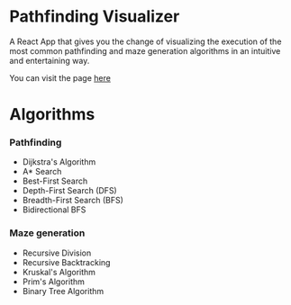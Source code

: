 # Pathfinding Visualizer

<!--- foto e forse badges --->

A React App that gives you the change of visualizing the execution of the most common pathfinding and maze generation algorithms in an intuitive and entertaining way.

You can visit the page [here](https://pathfinding-visualization-tool.netlify.app)

# Algorithms

### Pathfinding

- Dijkstra's Algorithm
- A\* Search
- Best-First Search
- Depth-First Search (DFS)
- Breadth-First Search (BFS)
- Bidirectional BFS

### Maze generation

- Recursive Division
- Recursive Backtracking
- Kruskal's Algorithm
- Prim's Algorithm
- Binary Tree Algorithm
